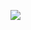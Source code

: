[![](https://jitpack.io/v/Diosa34/ObjectConverter.svg)](https://jitpack.io/#Diosa34/ObjectConverter)
